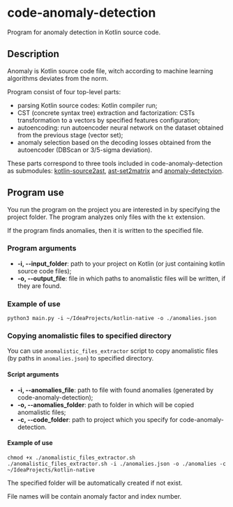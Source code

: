 # code-anomaly-detection

Program for anomaly detection in Kotlin source code.

## Description

Anomaly is Kotlin source code file, witch according to machine learning algorithms deviates from the norm.

Program consist of four top-level parts:
- parsing Kotlin source codes: Kotlin compiler run;
- CST (concrete syntax tree) extraction and factorization: CSTs transformation to a vectors by specified features configuration;
- autoencoding: run autoencoder neural network on the dataset obtained from the previous stage (vector set);
- anomaly selection based on the decoding losses obtained from the autoencoder (DBScan or 3/5-sigma deviation).

These parts correspond to three tools included in code-anomaly-detection as submodules: [kotlin-source2ast](https://github.com/PetukhovVictor/kotlin-source2ast), [ast-set2matrix](https://github.com/PetukhovVictor/ast-set2matrix) and [anomaly-detectyion](https://github.com/PetukhovVictor/anomaly-detection).

## Program use

You run the program on the project you are interested in by specifying the project folder. The program analyzes only files with the `kt` extension.

If the program finds anomalies, then it is written to the specified file.

### Program arguments

* **-i, --input_folder**: path to your project on Kotlin (or just containing kotlin source code files);
* **-o, --output_file**: file in which paths to anomalistic files will be written, if they are found.

### Example of use

```
python3 main.py -i ~/IdeaProjects/kotlin-native -o ./anomalies.json
```

### Copying anomalistic files to specified directory

You can use `anomalistic_files_extractor` script to copy anomalistic files (by paths in `anomalies.json`) to specified directory.

#### Script arguments

* **-i, --anomalies_file**: path to file with found anomalies (generated by code-anomaly-detection);
* **-o, --anomalies_folder**: path to folder in which will be copied anomalistic files;
* **-c, --code_folder**: path to project which you specify for code-anomaly-detection.

#### Example of use

```
chmod +x ./anomalistic_files_extractor.sh
./anomalistic_files_extractor.sh -i ./anomalies.json -o ./anomalies -c ~/IdeaProjects/kotlin-native
```
The specified folder will be automatically created if not exist.

File names will be contain anomaly factor and index number.
